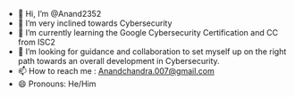 - 👋 Hi, I’m @Anand2352
- 👀 I’m very inclined towards Cybersecurity
- 🌱 I’m currently learning the Google Cybersecurity Certification and CC from ISC2
- 💞️ I’m looking for guidance and collaboration to set myself up on the right path towards an overall development in Cybersecurity.
- 📫 How to reach me : Anandchandra.007@gmail.com
- 😄 Pronouns: He/Him


<!---
Anand2352/Anand2352 is a ✨ special ✨ repository because its `README.md` (this file) appears on your GitHub profile.
You can click the Preview link to take a look at your changes.
--->
